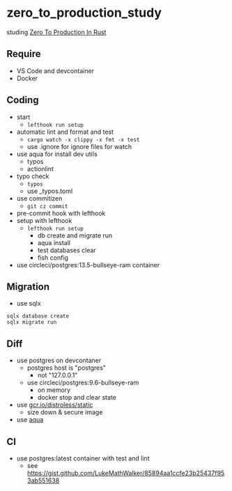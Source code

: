 # zero_to_production_study

studing [Zero To Production In Rust](https://algoluca.gumroad.com/l/zero2prod)

## Require

- VS Code and devcontainer
- Docker

## Coding

- start
  - `lefthook run setup`
- automatic lint and format and test
  - `cargo watch -x clippy -x fmt -x test`
  - use .ignore for ignore files for watch
- use aqua for install dev utils
  - typos
  - actionlint
- typo check
  - `typos`
  - use _typos.toml
- use commitizen
  - `git cz commit`
- pre-commit hook with lefthook
- setup with lefthook
  - `lefthook run setup`
    - db create and migrate run
    - aqua install
    - test databases clear
    - fish config
- use circleci/postgres:13.5-bullseye-ram container

## Migration

- use sqlx

```shell
sqlx database create
sqlx migrate run
```

## Diff

- use postgres on devcontaner
  - postgres host is "postgres"
    - not "127.0.0.1"
  - use circleci/postgres:9.6-bullseye-ram
    - on memory
    - docker stop and clear state
- use [gcr.io/distroless/static](https://github.com/GoogleContainerTools/distroless/blob/main/base/README.md)
  - size down & secure image
- use [aqua](https://aquaproj.github.io/docs/tutorial-basics/quick-start)

## CI

- use postgres:latest container with test and lint
  - see <https://gist.github.com/LukeMathWalker/85894aa1ccfe23b25437f953ab551638>
